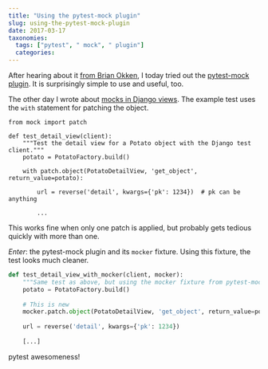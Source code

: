 ```yaml
---
title: "Using the pytest-mock plugin"
slug: using-the-pytest-mock-plugin
date: 2017-03-17
taxonomies:
  tags: ["pytest", " mock", " plugin"]
  categories: 
---
```



After hearing about it [from Brian Okken](https://twitter.com/brianokken/status/842551389968461826), I today tried out the [pytest-mock plugin](https://pypi.python.org/pypi/pytest-mock). It is surprisingly simple to use and useful, too.

The other day I wrote about [mocks in Django views](/blog/mocking-database-calls-when-testing-django-views). The example test uses the <code>with</code> statement for patching the object.

    from mock import patch
    
    def test_detail_view(client):
        """Test the detail view for a Potato object with the Django test client."""
        potato = PotatoFactory.build()
        
        with patch.object(PotatoDetailView, 'get_object', return_value=potato):
            
            url = reverse('detail', kwargs={'pk': 1234})  # pk can be anything
            
            ...             

This works fine when only one patch is applied, but probably gets tedious quickly with more than one.
  
*Enter*: the pytest-mock plugin and its <code>mocker</code> fixture. Using this fixture, the test looks much cleaner.


```python
def test_detail_view_with_mocker(client, mocker):
    """Same test as above, but using the mocker fixture from pytest-mock."""
    potato = PotatoFactory.build()
    
    # This is new
    mocker.patch.object(PotatoDetailView, 'get_object', return_value=potato)
    
    url = reverse('detail', kwargs={'pk': 1234})
    
    [...]
```

pytest awesomeness!
